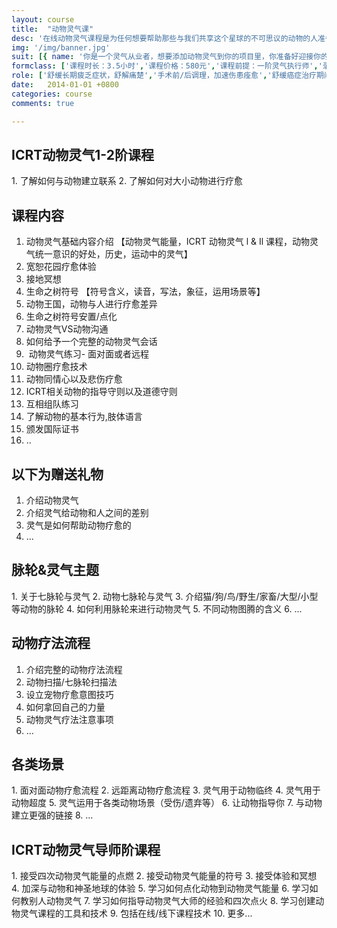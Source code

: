 ```yaml
---
layout: course
title:  "动物灵气课"
desc: '在线动物灵气课程是为任何想要帮助那些与我们共享这个星球的不可思议的动物的人准备的，这门课程需要您有开阔的胸怀和爱'
img: '/img/banner.jpg'
suit: [{ name: '你是一个灵气从业者，想要添加动物灵气到你的项目里，你准备好迎接你的新客户了吗?',imge: '/img/suit-1.jpg'},{ name: '你家里的毛孩子(狗or猫等)要求你参加动物灵气课程，因为它们已经等得够久了，或者你想知道如何更好地为它们提供灵气，以换取它们给你的所有礼物。',imge: '/img/suit-2.jpg'},{name: '动物爱好者和治疗者',imge: '/img/suit-3.jpg'},{name: '其他自然疗法者，灵气不受年龄，宗教限制，任何人都可学习',imge: '/img/suit-4.jpg'}]
formclass: ['课程时长：3.5小时','课程价格：580元','课程前提：一阶灵气执行师','录播课程，随时报名']
role: ['舒缓长期疲乏症状，舒解痛楚','手术前/后调理，加速伤患痊愈','舒缓癌症治疗期间的身心不适','舒缓女性经前综合症状','改善皮肤素质，改善手脚冰冷','减轻积存身体的负面能量','改善睡眠质量、减轻神经紧张','减轻内心痛楚、烦躁不安、恐惧感','疗愈关节炎','缓解头痛、偏头痛','增强自觉、直觉与内在洞察力','促进个人成长、提升灵性修为','水晶阵成愿，包括感情/事业/学业/财富/灵性等主题']
date:   2014-01-01 +0800
categories: course
comments: true

---
```

<h2>ICRT动物灵气1-2阶课程</h2>
1. 了解如何与动物建立联系
2. 了解如何对大小动物进行疗愈

<h2>课程内容</h2>

1. 动物灵气基础内容介绍
【动物灵气能量，ICRT 动物灵气 l & Il 课程，动物灵气统一意识的好处，历史，运动中的灵气】
2. 宽恕花园疗愈体验
3. 接地冥想
4. 生命之树符号
【符号含义，读音，写法，象征，运用场景等】
5. 动物王国，动物与人进行疗愈差异
6. 生命之树符号安置/点化
7. 动物灵气VS动物沟通
8. 如何给予一个完整的动物灵气会话 
9.  动物灵气练习- 面对面或者远程
10. 动物圈疗愈技术
11. 动物同情心以及悲伤疗愈
12. ICRT相关动物的指导守则以及道德守则
13. 互相组队练习
14. 了解动物的基本行为,肢体语言
15. 颁发国际证书
16. ..



<h2>以下为赠送礼物</h2>

1. 介绍动物灵气
2. 介绍灵气给动物和人之间的差别
3. 灵气是如何帮助动物疗愈的
4. ...

<h2>脉轮&灵气主题</h2>
1. 关于七脉轮与灵气
2. 动物七脉轮与灵气
3. 介绍猫/狗/鸟/野生/家畜/大型/小型等动物的脉轮
4. 如何利用脉轮来进行动物灵气
5. 不同动物图腾的含义
6. ...

<h2>动物疗法流程</h2>

1. 介绍完整的动物疗法流程
2. 动物扫描/七脉轮扫描法
3. 设立宠物疗愈意图技巧
4. 如何拿回自己的力量
5. 动物灵气疗法注意事项
6. ...

<h2>各类场景</h2>
1. 面对面动物疗愈流程
2. 远距离动物疗愈流程
3. 灵气用于动物临终
4. 灵气用于动物超度
5. 灵气运用于各类动物场景（受伤/遗弃等）
6. 让动物指导你
7. 与动物建立更强的链接
8. ...


<h2>ICRT动物灵气导师阶课程</h2>
1. 接受四次动物灵气能量的点燃
2. 接受动物灵气能量的符号
3. 接受体验和冥想
4. 加深与动物和神圣地球的体验
5. 学习如何点化动物到动物灵气能量
6. 学习如何教别人动物灵气
7. 学习如何指导动物灵气大师的经验和四次点火
8. 学习创建动物灵气课程的工具和技术
9. 包括在线/线下课程技术
10. 更多...
 
 
 
 
 
